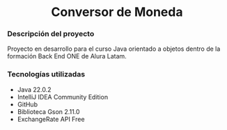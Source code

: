 <h1 align=center>Conversor de Moneda</h1>
<h3>Descripción del proyecto</h3>
Proyecto en desarrollo para el curso Java orientado a objetos dentro de la formación Back End ONE de Alura Latam.




<h3>Tecnologías utilizadas</h3>
<ul>
  <li>Java 22.0.2</li>
  <li>IntelliJ IDEA Community Edition</li>	
  <li>GitHub</li>
  <li>Biblioteca Gson 2.11.0</li>
  <li>ExchangeRate API Free</li>
</ul>

